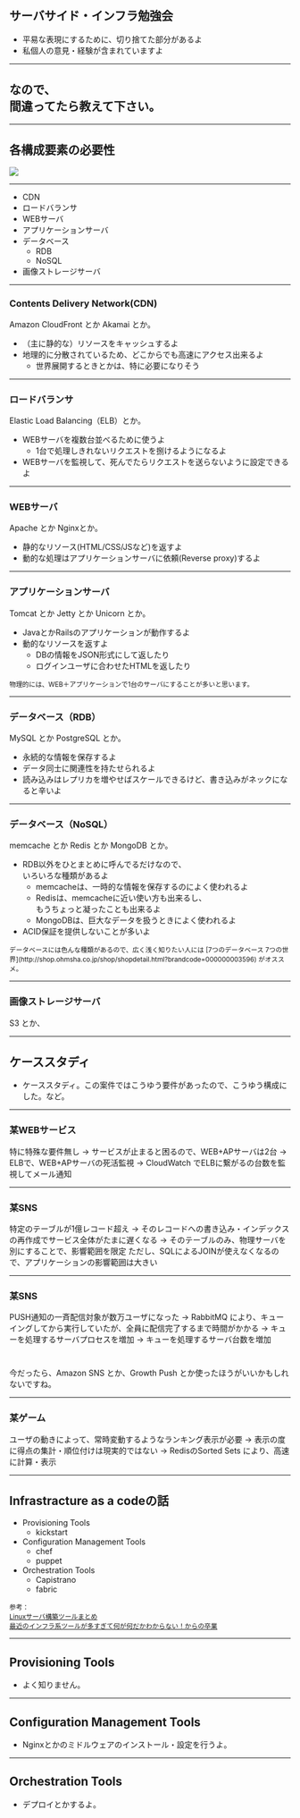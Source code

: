 ## サーバサイド・インフラ勉強会

* 平易な表現にするために、切り捨てた部分があるよ
* 私個人の意見・経験が含まれていますよ

---

## なので、<br>間違ってたら教えて下さい。

---

## 各構成要素の必要性

<img src="img/network_diagram.png" style="background-color: #ffffff;">

---

* CDN
* ロードバランサ
* WEBサーバ
* アプリケーションサーバ
* データベース
  * RDB
  * NoSQL
* 画像ストレージサーバ

---

### Contents Delivery Network(CDN)

Amazon CloudFront とか Akamai とか。

* （主に静的な）リソースをキャッシュするよ
* 地理的に分散されているため、どこからでも高速にアクセス出来るよ
  * 世界展開するときとかは、特に必要になりそう

---

### ロードバランサ

Elastic Load Balancing（ELB）とか。

* WEBサーバを複数台並べるために使うよ
  * 1台で処理しきれないリクエストを捌けるようになるよ
* WEBサーバを監視して、死んでたらリクエストを送らないように設定できるよ

---

### WEBサーバ

Apache とか Nginxとか。

* 静的なリソース(HTML/CSS/JSなど)を返すよ
* 動的な処理はアプリケーションサーバに依頼(Reverse proxy)するよ

---

### アプリケーションサーバ

Tomcat とか Jetty とか Unicorn とか。

* JavaとかRailsのアプリケーションが動作するよ
* 動的なリソースを返すよ
  * DBの情報をJSON形式にして返したり
  * ログインユーザに合わせたHTMLを返したり

<small style="margin-top: 40px;">
物理的には、WEB＋アプリケーションで1台のサーバにすることが多いと思います。
</small>

---

### データベース（RDB）

MySQL とか PostgreSQL とか。

* 永続的な情報を保存するよ
* データ同士に関連性を持たせられるよ
* 読み込みはレプリカを増やせばスケールできるけど、書き込みがネックになると辛いよ

---

### データベース（NoSQL）

memcache とか Redis とか MongoDB とか。

* RDB以外をひとまとめに呼んでるだけなので、  
  いろいろな種類があるよ
  * memcacheは、一時的な情報を保存するのによく使われるよ
  * Redisは、memcacheに近い使い方も出来るし、  
  もうちょっと凝ったことも出来るよ
  * MongoDBは、巨大なデータを扱うときによく使われるよ
* ACID保証を提供しないことが多いよ


<small style="margin-top: 40px;">
データベースには色んな種類があるので、広く浅く知りたい人には [7つのデータベース 7つの世界](http://shop.ohmsha.co.jp/shop/shopdetail.html?brandcode=000000003596) がオススメ。</small>

---

### 画像ストレージサーバ

S3 とか、

---

## ケーススタディ

* ケーススタディ。この案件ではこうゆう要件があったので、こうゆう構成にした。など。

---

### 某WEBサービス

<div style="text-align: left;">
特に特殊な要件無し  
→ サービスが止まると困るので、WEB+APサーバは2台  
→ ELBで、WEB+APサーバの死活監視  
→ CloudWatch でELBに繋がるの台数を監視してメール通知
</div>

---

### 某SNS

<div style="text-align: left;">
特定のテーブルが1億レコード超え  
→ そのレコードへの書き込み・インデックスの再作成でサービス全体がたまに遅くなる  
→ そのテーブルのみ、物理サーバを別にすることで、影響範囲を限定  
  ただし、SQLによるJOINが使えなくなるので、アプリケーションの影響範囲は大きい
</div>

---

### 某SNS

<div style="text-align: left;">
PUSH通知の一斉配信対象が数万ユーザになった  
→ RabbitMQ により、キューイングしてから実行していたが、全員に配信完了するまで時間がかかる  
→ キューを処理するサーバプロセスを増加  
→ キューを処理するサーバ台数を増加
</div>

<div style="margin-top: 40px;">
今だったら、Amazon SNS とか、Growth Push とか使ったほうがいいかもしれないですね。
</div>

---

### 某ゲーム

<div style="text-align: left;">
ユーザの動きによって、常時変動するようなランキング表示が必要  
→ 表示の度に得点の集計・順位付けは現実的ではない  
→ RedisのSorted Sets により、高速に計算・表示
</div>

---

## Infrastracture as a codeの話

* Provisioning Tools
  * kickstart
* Configuration Management Tools
  * chef
  * puppet
* Orchestration Tools
  * Capistrano
  * fabric

<small style="margin-top: 40px;">参考： <br>
[Linuxサーバ構築ツールまとめ](http://tkak.hatenablog.com/entry/2012/03/11/084905)<br>
[最近のインフラ系ツールが多すぎて何が何だかわからない！からの卒業](http://qiita.com/kasaharu/items/59b8d3a76b4a22eab88e)</small>

---

## Provisioning Tools

* よく知りません。

---

## Configuration Management Tools

* Nginxとかのミドルウェアのインストール・設定を行うよ。

---

## Orchestration Tools

* デプロイとかするよ。
